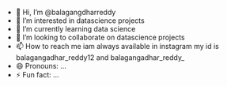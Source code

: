 - 👋 Hi, I’m @balagangdharreddy
- 👀 I’m interested in datascience projects
- 🌱 I’m currently learning data science
- 💞️ I’m looking to collaborate on datascience projects
- 📫 How to reach me iam always available in instagram my id is balagangadhar_reddy12
  and balagangadhar_reddy_
- 😄 Pronouns: ...
- ⚡ Fun fact: ...

<!---
balagangdharreddy/balagangdharreddy is a ✨ special ✨ repository because its `README.md` (this file) appears on your GitHub profile.
You can click the Preview link to take a look at your changes.
--->
